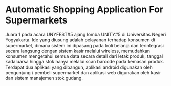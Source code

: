 # Automatic Shopping Application For Supermarkets
Juara 1 pada acara UNYFEST#5 ajang lomba UNITY#5 di Universitas Negeri Yogyakarta. Ide yang diusung adalah pelayanan terhadap konsumen di supermarket, dimana sistem ini dipasang pada troli belanja dan terintegrasi secara langsung dengan sistem kasir melalui wireless, memudahkan konsumen mengetahui semua data secara detail dari letak produk, tanggal kadaluarsa hingga stok hanya melalui scan barcode pada kemasan produk. Terdapat dua aplikasi yang dibangun, aplikasi android digunakan oleh pengunjung / pembeli supermarket dan aplikasi web digunakan oleh kasir dan sistem manajemen stok gudang.